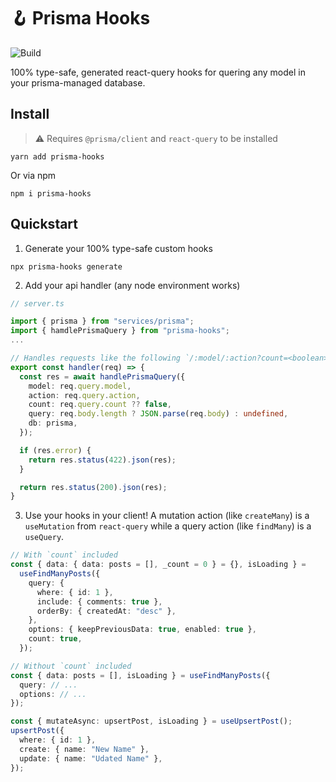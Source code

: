 # 🪝 Prisma Hooks
![Build](https://github.com/bryantbrock/prisma-hooks/actions/workflows/publish.yaml/badge.svg)

100% type-safe, generated react-query hooks for quering any model in your prisma-managed database.

## Install

> :warning: Requires `@prisma/client` and `react-query` to be installed

```
yarn add prisma-hooks
```

Or via npm

```
npm i prisma-hooks
```

## Quickstart

1. Generate your 100% type-safe custom hooks

```
npx prisma-hooks generate
```

2. Add your api handler (any node environment works)

```ts
// server.ts

import { prisma } from "services/prisma";
import { hamdlePrismaQuery } from "prisma-hooks";
...

// Handles requests like the following `/:model/:action?count=<boolean>`
export const handler(req) => {
  const res = await handlePrismaQuery({
    model: req.query.model,
    action: req.query.action,
    count: req.query.count ?? false,
    query: req.body.length ? JSON.parse(req.body) : undefined,
    db: prisma,
  });

  if (res.error) {
    return res.status(422).json(res);
  }

  return res.status(200).json(res);
}
```

3. Use your hooks in your client! A mutation action (like `createMany`) is a `useMutation` from `react-query` while a query action (like `findMany`) is a `useQuery`.

```ts
// With `count` included
const { data: { data: posts = [], _count = 0 } = {}, isLoading } =
  useFindManyPosts({
    query: {
      where: { id: 1 },
      include: { comments: true },
      orderBy: { createdAt: "desc" },
    },
    options: { keepPreviousData: true, enabled: true },
    count: true,
  });
```

```ts
// Without `count` included
const { data: posts = [], isLoading } = useFindManyPosts({
  query: // ...
  options: // ...
});
```

```ts
const { mutateAsync: upsertPost, isLoading } = useUpsertPost();
upsertPost({
  where: { id: 1 },
  create: { name: "New Name" },
  update: { name: "Udated Name" },
});
```
